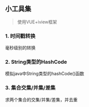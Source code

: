 ## 小工具集

> 使用VUE+iview框架

### 1. 时间戳转换

毫秒级别的转换

### 2. String类型的HashCode

模拟java中String类型的hashCode()函数

### 3. 集合交集/并集/差集

求两个集合的交集/并集/差集，并去重

